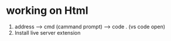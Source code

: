 # working on Html

1. address --> cmd (cammand prompt) --> code . (vs code open)
2. Install live server extension